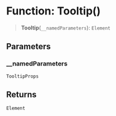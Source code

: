# Function: Tooltip()

> **Tooltip**(`__namedParameters`): `Element`

## Parameters

### \_\_namedParameters

`TooltipProps`

## Returns

`Element`
